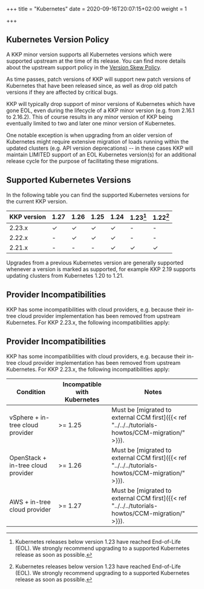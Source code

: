 +++
title = "Kubernetes"
date = 2020-09-16T20:07:15+02:00
weight = 1

+++

## Kubernetes Version Policy

A KKP minor version supports all Kubernetes versions which were supported upstream
at the time of its release. You can find more details about the upstream support
policy in the [Version Skew Policy](https://kubernetes.io/docs/setup/release/version-skew-policy/#supported-versions).

As time passes, patch versions of KKP will support new patch versions of Kubernetes
that have been released since, as well as drop old patch versions if they are
affected by critical bugs.

KKP will typically drop support of minor versions of Kubernetes which have gone EOL,
even during the lifecycle of a KKP minor version (e.g. from 2.16.1 to 2.16.2).
This of course results in any minor version of KKP being eventually limited to two
and later one minor version of Kubernetes.

One notable exception is when upgrading from an older version of Kubernetes might
require extensive migration of loads running within the updated clusters (e.g. API
version deprecations) -- in these cases KKP will maintain LIMITED support of an EOL
Kubernetes version(s) for an additional release cycle for the purpose of facilitating
these migrations.

## Supported Kubernetes Versions

In the following table you can find the supported Kubernetes versions for the
current KKP version.

| KKP version          | 1.27 | 1.26 | 1.25 | 1.24 | 1.23[^2]| 1.22[^2] | 
| -------------------  | ---- | ---- | ---- | ---- | ------- | -------- |
| 2.23.x               | ✓    | ✓    | ✓    | ✓    | -       | -        |
| 2.22.x               | -    | ✓    | ✓    | ✓    | -       | -        |
| 2.21.x               | -    | -    | -    | ✓    | ✓       | ✓        |

[^2]: Kubernetes releases below version 1.23 have reached End-of-Life (EOL). We strongly recommend upgrading to a supported Kubernetes release as soon as possible.

Upgrades from a previous Kubernetes version are generally supported whenever a version is marked as supported, for example KKP 2.19 supports updating clusters from Kubernetes 1.20 to 1.21.

## Provider Incompatibilities

KKP has some incompatibilities with cloud providers, e.g. because their in-tree cloud provider
implementation has been removed from upstream Kubernetes. For KKP 2.23.x, the following incompatibilities
apply:
## Provider Incompatibilities

KKP has some incompatibilities with cloud providers, e.g. because their in-tree cloud provider
implementation has been removed from upstream Kubernetes. For KKP 2.23.x, the following incompatibilities
apply:

| Condition                          | Incompatible with Kubernetes | Notes                                                                                             |
|------------------------------------|------------------------------|---------------------------------------------------------------------------------------------------|
| vSphere + in-tree cloud provider   | >= 1.25                      | Must be [migrated to external CCM first]({{< ref "../../../tutorials-howtos/CCM-migration/" >}}). |
| OpenStack + in-tree cloud provider | >= 1.26                      | Must be [migrated to external CCM first]({{< ref "../../../tutorials-howtos/CCM-migration/" >}}). |
| AWS + in-tree cloud provider       | >= 1.27                      | Must be [migrated to external CCM first]({{< ref "../../../tutorials-howtos/CCM-migration/" >}}). |
